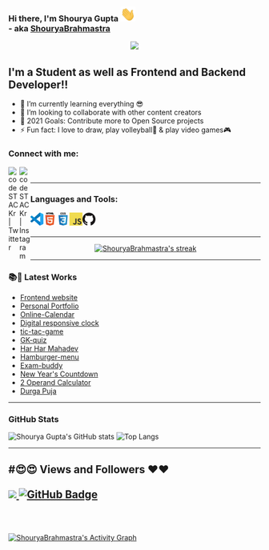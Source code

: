 ### Hi there, I'm Shourya Gupta <img src="https://raw.githubusercontent.com/ABSphreak/ABSphreak/master/gifs/Hi.gif" width="30px">  <br> - aka [ShouryaBrahmastra](https://shouryaportfolio.herokuapp.com/) <br>
<p align="center">
<img src="https://i1.wp.com/www.wordzz.com/wp-content/uploads/2017/05/lord-shiva-on-mountain.gif" width="300px"></p>


## I'm a Student as well as Frontend and Backend Developer!!

- 🌱 I’m currently learning everything 😎
- 👯 I’m looking to collaborate with other content creators
- 🥅 2021 Goals: Contribute more to Open Source projects
- ⚡ Fun fact: I love to draw, play volleyball🏐 & play video games🎮

### Connect with me:


[<img align="left" alt="codeSTACKr | Twitter" width="22px" src="https://cdn.jsdelivr.net/npm/simple-icons@v3/icons/twitter.svg" />](https://twitter.com/Shourya_Nishi)
[<img align="left" alt="codeSTACKr | Instagram" width="22px" src="https://cdn.jsdelivr.net/npm/simple-icons@v3/icons/instagram.svg" />](https://www.instagram.com/gptshourya02/)

<br />

---

### Languages and Tools:

[<img align="left" alt="Visual Studio Code" width="26px" src="https://raw.githubusercontent.com/github/explore/80688e429a7d4ef2fca1e82350fe8e3517d3494d/topics/visual-studio-code/visual-studio-code.png" />](https://code.visualstudio.com/)
[<img align="left" alt="HTML5" width="26px" src="https://raw.githubusercontent.com/github/explore/80688e429a7d4ef2fca1e82350fe8e3517d3494d/topics/html/html.png" />](https://shouryaportfolio.herokuapp.com/)
[<img align="left" alt="CSS3" width="26px" src="https://raw.githubusercontent.com/github/explore/80688e429a7d4ef2fca1e82350fe8e3517d3494d/topics/css/css.png" />](https://shouryabrahmastra.github.io/clock/)
[<img align="left" alt="JavaScript" width="26px" src="https://raw.githubusercontent.com/github/explore/80688e429a7d4ef2fca1e82350fe8e3517d3494d/topics/javascript/javascript.png" />](https://shouryabrahmastra.github.io/Exam-buddy/)
[<img align="left" alt="GitHub" width="26px" src="https://raw.githubusercontent.com/github/explore/78df643247d429f6cc873026c0622819ad797942/topics/github/github.png" />](https://github.com/ShouryaBrahmastra)

<br />
<br />

---
<p align="center">
    <a href="https://github.com/SubhamRaoniar28/github-readme-streak-stats">
        <img title="🔥 Get streak stats for your profile at git.io/streak-stats" alt="ShouryaBrahmastra's streak" src="https://github-readme-streak-stats.herokuapp.com/?user=ShouryaBrahmastra&theme=black-ice&hide_border=true&stroke=0000&background=060A0CD0"/>
    </a>
</p>

---

### 📚📂 Latest Works

- [Frontend website](https://shouryabrahmastra.github.io/Frontend-first-website/)
- [Personal Portfolio](https://shouryaportfolio.herokuapp.com/)
- [Online-Calendar](https://shouryabrahmastra.github.io/onlinecalendar/)
- [Digital responsive clock](https://shouryabrahmastra.github.io/clock/)
- [tic-tac-game](https://shouryabrahmastra.github.io/tic-tac-game/)
- [GK-quiz](https://shouryabrahmastra.github.io/GK-quiz/)
- [Har Har Mahadev](https://shouryabrahmastra.github.io/Sawan-Special/)
- [Hamburger-menu](https://shouryabrahmastra.github.io/Hamburger-menu/)
- [Exam-buddy](https://shouryabrahmastra.github.io/Exam-buddy/)
- [New Year's Countdown](https://shouryabrahmastra.github.io/Newyear-Countdown/)
- [2 Operand Calculator](https://shouryabrahmastra.github.io/two_operand_calculator/)
- [Durga Puja](https://shouryabrahmastra.github.io/Durga-Puja/)


---
### GitHub Stats
![Shourya Gupta's GitHub stats](https://github-readme-stats.vercel.app/api?username=ShouryaBrahmastra&count_private=true&show_icons=true&theme=tokyonight&border_color=#fff) ![Top Langs](https://github-readme-stats.vercel.app/api/top-langs/?username=ShouryaBrahmastra&langs_count=10&layout=compact&theme=tokyonight&border_color=#fff)

---
#😍😍 Views and Followers ❤❤ <br> <br>
<a href="https://github.com/Meghna-DAS/github-profile-views-counter">
    <img src="https://komarev.com/ghpvc/?username=ShouryaBrahmastra">
</a>
<a href="https://github.com/ShouryaBrahmastra?tab=followers"><img src="https://img.shields.io/github/followers/ShouryaBrahmastra?label=Followers&style=social" alt="GitHub Badge"></a>
---
<br/>
<br/>

<a href="https://github.com/ShouryaBrahmastra/github-readme-activity-graph"><img alt="ShouryaBrahmastra's Activity Graph" src="https://activity-graph.herokuapp.com/graph?username=ShouryaBrahmastra&bg_color=0D1117&color=5BCDEC&line=5BCDEC&point=FFFFFF&hide_border=true" /></a>

<br/>
<br/>
